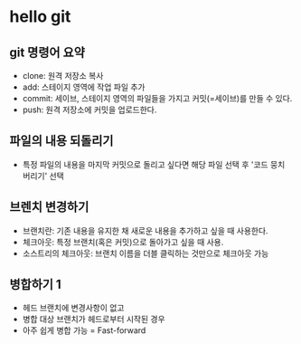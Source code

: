 # hello git

## git 명령어 요약

 - clone: 원격 저장소 복사
 - add: 스테이지 영역에 작업 파일 추가
 - commit: 세이브, 스테이지 영역의 파일들을 가지고 커밋(=세이브)를 만들 수 있다.
 - push: 원격 저장소에 커밋을 업로드한다.

## 파일의 내용 되돌리기

 - 특정 파일의 내용을 마지막 커밋으로 돌리고 싶다면 해당 파일 선택 후 '코드 뭉치 버리기' 선택

## 브렌치 변경하기

 - 브랜치란: 기존 내용을 유지한 채 새로운 내용을 추가하고 싶을 때 사용한다.
 - 체크아웃: 특정 브랜치(혹은 커밋)으로 돌아가고 싶을 때 사용.
 - 소스트리의 체크아웃: 브랜치 이름을 더블 클릭하는 것만으로 체크아웃 가능

## 병합하기 1

 - 헤드 브랜치에 변경사항이 없고
 - 병합 대상 브랜치가 헤드로부터 시작된 경우
 - 아주 쉽게 병합 가능 = Fast-forward